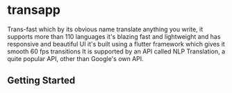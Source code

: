 # transapp

Trans-fast which by its obvious name translate anything you write, it supports more than 110 languages it's blazing fast and lightweight and has responsive and beautiful UI
it's built using a flutter framework which gives it smooth 60 fps transitions
It is supported by an API called NLP Translation, a quite popular API, other than Google's own API.

## Getting Started






